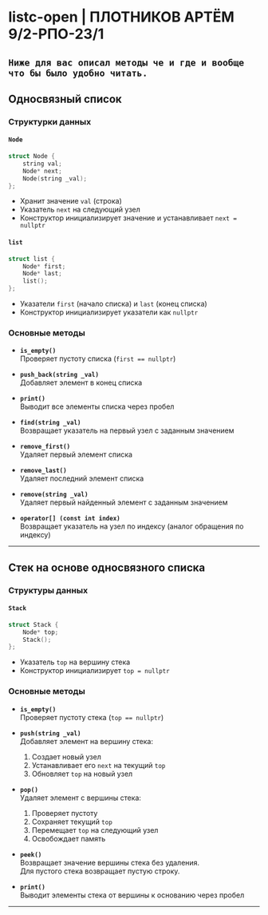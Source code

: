 # listc-open | ПЛОТНИКОВ АРТЁМ 9/2-РПО-23/1

## ```Ниже для вас описал методы че и где и вообще что бы было удобно читать.```

## Односвязный список

### Структурки данных

#### `Node`
```cpp
struct Node {
    string val;
    Node* next;
    Node(string _val);
};
```
- Хранит значение `val` (строка)
- Указатель `next` на следующий узел
- Конструктор инициализирует значение и устанавливает `next = nullptr`

#### `list`
```cpp
struct list {
    Node* first;
    Node* last;
    list();
};
```
- Указатели `first` (начало списка) и `last` (конец списка)
- Конструктор инициализирует указатели как `nullptr`

### Основные методы

- **`is_empty()`**  
  Проверяет пустоту списка (`first == nullptr`)

- **`push_back(string _val)`**  
  Добавляет элемент в конец списка

- **`print()`**  
  Выводит все элементы списка через пробел

- **`find(string _val)`**  
  Возвращает указатель на первый узел с заданным значением

- **`remove_first()`**  
  Удаляет первый элемент списка

- **`remove_last()`**  
  Удаляет последний элемент списка

- **`remove(string _val)`**  
  Удаляет первый найденный элемент с заданным значением

- **`operator[] (const int index)`**  
  Возвращает указатель на узел по индексу (аналог обращения по индексу)

---

## Стек на основе односвязного списка

### Структуры данных

#### `Stack`
```cpp
struct Stack {
    Node* top;
    Stack();
};
```
- Указатель `top` на вершину стека
- Конструктор инициализирует `top = nullptr`

### Основные методы

- **`is_empty()`**  
  Проверяет пустоту стека (`top == nullptr`)

- **`push(string _val)`**  
  Добавляет элемент на вершину стека:
  1. Создает новый узел
  2. Устанавливает его `next` на текущий `top`
  3. Обновляет `top` на новый узел

- **`pop()`**  
  Удаляет элемент с вершины стека:
  1. Проверяет пустоту
  2. Сохраняет текущий `top`
  3. Перемещает `top` на следующий узел
  4. Освобождает память

- **`peek()`**  
  Возвращает значение вершины стека без удаления.  
  Для пустого стека возвращает пустую строку.

- **`print()`**  
  Выводит элементы стека от вершины к основанию через пробел

---
